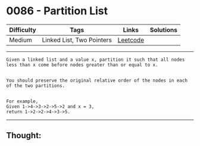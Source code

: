 # 0086 - Partition List

Difficulty  | Tags | Links | Solutions
----------- | ---- | ----- | -----
Medium | Linked List, Two Pointers | [Leetcode](https://leetcode.com/problems/partition-list/description/) |


-----------

```
Given a linked list and a value x, partition it such that all nodes less than x come before nodes greater than or equal to x.


You should preserve the original relative order of the nodes in each of the two partitions.


For example,
Given 1->4->3->2->5->2 and x = 3,
return 1->2->2->4->3->5.
```

-----------

## Thought:
